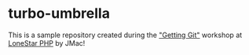 # turbo-umbrella
This is a sample repository created during the ["Getting Git"](https://gettinggit.com) workshop at [LoneStar PHP](https://lonestarphp.com) by JMac!
